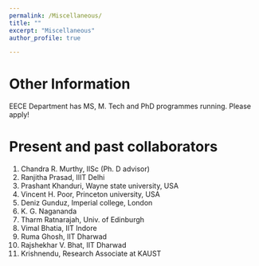 ```yaml
---
permalink: /Miscellaneous/
title: ""
excerpt: "Miscellaneous"
author_profile: true

---
```


# Other Information 

EECE Department has MS, M. Tech and PhD programmes running. Please apply!


# Present and past collaborators

1. Chandra R. Murthy, IISc (Ph. D advisor)
2. Ranjitha Prasad, IIIT Delhi
3. Prashant Khanduri, Wayne state university, USA
4. Vincent H. Poor, Princeton university, USA
5. Deniz Gunduz, Imperial college, London
6. K. G. Nagananda
7. Tharm Ratnarajah, Univ. of Edinburgh
8. Vimal Bhatia, IIT Indore
9. Ruma Ghosh, IIT Dharwad
10. Rajshekhar V. Bhat, IIT Dharwad
11. Krishnendu, Research Associate at KAUST
   
